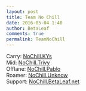 ```yaml
---
layout: post
title: Team No Chill
date: 2016-05-04 1:40
author: BetaLeaf
comments: true
permalink: TeamNoChill
---
```


Carry: [NoChill.KYs](http://steamcommunity.com/profiles/76561198205548941/)  
Mid: [NoChill.Trivy](http://steamcommunity.com/profiles/76561198135542976/)  
Offlane: [NoChill.Pablo](http://steamcommunity.com/profiles/76561198044903611/)  
Roamer: [NoChill.Unknow](http://steamcommunity.com/profiles/76561198193847798/)  
Support: [NoChill.BetaLeaf.net](http://steamcommunity.com/id/BetaLeaf/)  